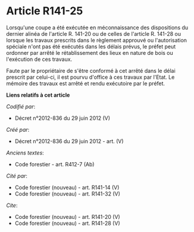 # Article R141-25

Lorsqu'une coupe a été exécutée en méconnaissance des dispositions du dernier alinéa de l'article R. 141-20 ou de celles de
l'article R. 141-28 ou lorsque les travaux prescrits dans le règlement approuvé ou l'autorisation spéciale n'ont pas été
exécutés dans les délais prévus, le préfet peut ordonner par arrêté le rétablissement des lieux en nature de bois ou
l'exécution de ces travaux.

Faute par le propriétaire de s'être conformé à cet arrêté dans le délai prescrit par celui-ci, il est pourvu d'office à ces
travaux par l'Etat. Le mémoire des travaux est arrêté et rendu exécutoire par le préfet.

**Liens relatifs à cet article**

_Codifié par_:

  - Décret n°2012-836 du 29 juin 2012 (V)

_Créé par_:

  - Décret n°2012-836 du 29 juin 2012 - art. (V)

_Anciens textes_:

  - Code forestier - art. R412-7 (Ab)

_Cité par_:

  - Code forestier (nouveau) - art. R141-14 (V)
  - Code forestier (nouveau) - art. R141-32 (V)

_Cite_:

  - Code forestier (nouveau) - art. R141-20 (V)
  - Code forestier (nouveau) - art. R141-28 (V)
